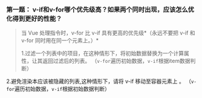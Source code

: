 ### 第一题： v-if和v-for哪个优先级高？如果两个同时出现，应该怎么优化得到更好的性能？

> 当 Vue 处理指令时，v-for 比 v-if 具有更高的优先级*（永远不要把 v-if 和 v-for 同时用在同一个元素上。）*
> 
> 
> 1.过滤一个列表中的项目，在这种情形下，将初始数据替换为一个计算属性，让其返回过滤后的列表。
（`v-for`遍历初始数据，`v-if`根据item数据判断）

 2.避免渲染本应该被隐藏的列表,这种情形下，请将 v-if 移动至容器元素上 。
 （`v-for`遍历初始数据，`v-if`根据初始数据判断）
